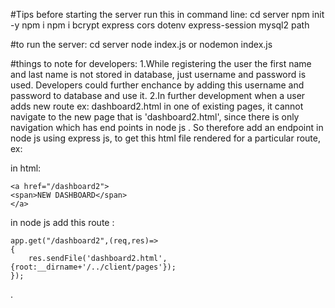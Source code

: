#Tips before starting the server
run this in command line: 
                        cd server
                        npm init -y
                        npm i
                        npm i bcrypt express cors dotenv express-session mysql2 path

#to run the server:
cd server
node index.js or nodemon index.js



#things to note for developers:
1.While registering the user the first name and last name is not stored in database, just username and password is used.
Developers could further enchance by adding  this username and password to database and use it.
2.In further development when a user adds new route ex: dashboard2.html in one of existing pages, it cannot navigate to the new page
that is 'dashboard2.html', since there is only navigation which has end points in node js .
So therefore add an endpoint in node js  using express js, to get this html file rendered for a particular route,
ex:

in html:

    <a href="/dashboard2">
    <span>NEW DASHBOARD</span>
    </a>


in node js add this route :

    app.get("/dashboard2",(req,res)=>
    {
        res.sendFile('dashboard2.html',{root:__dirname+'/../client/pages'});
    });
.